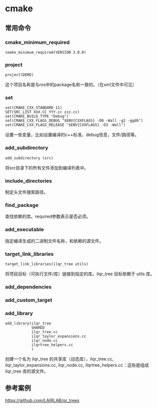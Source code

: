 # cmake
## 常用命令
### cmake_minimum_required
```
cmake_minimum_required(VERSION 3.0.0)
```
### project
```
project(DEMO)
```
这个项目名称是与ros中的package名称一致的。（在xml文件中可见）
### set
```
set(CMAKE_CXX_STANDARD 11)
SET(SRC_LIST XXX.CC YYY.cc zzz.cc)
set(CMAKE_BUILD_TYPE "Debug")
set(CMAKE_CXX_FLAGS_DEBUG "$ENV{CXXFLAGS} -O0 -Wall -g2 -ggdb")
set(CMAKE_CXX_FLAGS_RELEASE "$ENV{CXXFLAGS} -O3 -Wall")
```
设置一些变量，比如设置编译的c++标准，debug信息，文件/路径等。
### add_subdirectory
```
add_subdirectory (src)
```
将src目录下的所有文件添加到编译列表中。
### include_directories

制定头文件搜索路径。
### find_package

查找依赖的库。required参数表示是否必须。
### add_executable

指定编译生成的二进制文件名称，和依赖的源文件。
### target_link_libraries
```
target_link_libraries(ilqr_tree utils)
```
将项目目标（可执行文件/库）链接到指定的库。ilqr_tree 目标依赖于 utils 库。
### add_dependencies
### add_custom_target

### add_library
```
add_library(ilqr_tree 
            SHARED 
            ilqr_tree.cc 
            ilqr_taylor_expansions.cc 
            ilqr_node.cc 
            ilqrtree_helpers.cc
            )
```
创建一个名为 ilqr_tree 的共享库（动态库），ilqr_tree.cc, ilqr_taylor_expansions.cc, ilqr_node.cc, ilqrtree_helpers.cc：这些是组成 ilqr_tree 库的源文件。

## 参考案例
https://github.com/LAIRLAB/qr_trees

